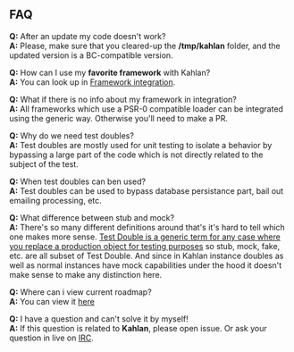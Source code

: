 ## FAQ

**Q:** After an update my code doesn't work?<br>
**A:** Please, make sure that you cleared-up the **/tmp/kahlan** folder, and the updated version is a BC-compatible version.

**Q:** How can I use my **favorite framework** with Kahlan?<br>
**A:** You can look up in [Framework integration](integration.md).

**Q:** What if there is no info about my framework in integration?<br>
**A:** All frameworks which use a PSR-0 compatible loader can be integrated using the generic way. Otherwise you'll need to make a PR.

**Q:** Why do we need test doubles?<br>
**A:** Test doubles are mostly used for unit testing to isolate a behavior by bypassing a large part of the code which is not directly related to the subject of the test.

**Q:** When test doubles can ben used?<br>
**A:** Test doubles can be used to bypass database persistance part, bail out emailing processing, etc.

**Q:** What difference between stub and mock?<br>
**A:** There's so many different definitions around that's it's hard to tell which one makes more sense. [Test Double is a generic term for any case where you replace a production object for testing purposes](http://www.martinfowler.com/bliki/TestDouble.html) so stub, mock, fake, etc. are all subset of Test Double. And since in Kahlan instance doubles as well as normal instances have mock capabilities under the hood it doesn't make sense to make any distinction here.

**Q:** Where can i view current roadmap?<br>
**A:** You can view it [here](https://github.com/crysalead/kahlan/wiki/Roadmap)

**Q:** I have a question and can't solve it by myself!<br>
**A:** If this question is related to **Kahlan**, please open issue. Or ask your question in live on [IRC](index.md).
